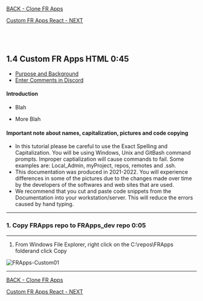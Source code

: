 <!-- ------------------------------------------------------------------------- -->

<div class="page-back">

[BACK - Clone FR Apps](/Setup/fr0103_Clone-FR-Apps.md)
</div><div class="page-next">

[Custom FR Apps React - NEXT](/Setup/fr0105_Custom-FR-Apps-React.md)
</div><div style="margin-top:35px">&nbsp;</div> 
 
<!-- ------------------------------------------------------------------------- -->

## 1.4 Custom FR Apps HTML 0:45
- [Purpose and Background](../Setup/purposes/pfr0104_Custom-FR-Apps-HTML.md)
- [Enter Comments in Discord](https://discord.com/channels/928752444316483585/931216956827250709)

#### Introduction  
- Blah

- More Blah


#### Important note about names, capitalization, pictures and code copying
- In this tutorial please be careful to use the Exact Spelling and Capitalization. You will be using Windows, Unix and GitBash command prompts. Improper captialization will cause commands to fail. Some examples are: Local_Admin, myProject, repos, remotes and .ssh.
- This documentation was produced in 2021-2022. You will experience differences in some of the pictures due to the changes made over time by the developers of the softwares and web sites that are used.
- We recommend that you cut and paste code snippets from the Documentation into your workstation/server. This will reduce the errors caused by hand typing.


----


### 1. Copy FRApps repo to FRApps_dev repo 0:05
----

1. From Windows File Explorer, right click on the C:\repos\FRApps folderand click Copy

![FRApps-Custom01](images/fr0103-FRApps-Custom01.png "FRApps-Custom01")


----



<!-- ------------------------------------------------------------------------- -->

<div class="page-back">

[BACK - Clone FR Apps](/Setup/fr0103_Clone-FR-Apps.md)
</div><div class="page-next">

[Custom FR Apps React - NEXT](/Setup/fr0105_Custom-FR-Apps-React.md)
</div>


